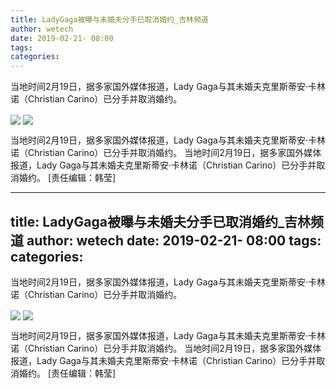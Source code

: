 ```yaml
---
title: LadyGaga被曝与未婚夫分手已取消婚约_吉林频道
author: wetech
date: 2019-02-21- 08:00
tags: 
categories: 
---
```

当地时间2月19日，据多家国外媒体报道，Lady Gaga与其未婚夫克里斯蒂安·卡林诺（Christian Carino）已分手并取消婚约。
<!-- more -->
                
<img align="center" border="0" src="http://p2.ifengimg.com/a/2019_08/b67a3d02b63e0a5_size99_w500_h1001.jpg" />
                
<img align="center" border="0" src="http://p2.ifengimg.com/a/2016/0810/204c433878d5cf9size1_w16_h16.png" />
            
当地时间2月19日，据多家国外媒体报道，Lady Gaga与其未婚夫克里斯蒂安·卡林诺（Christian Carino）已分手并取消婚约。
当地时间2月19日，据多家国外媒体报道，Lady Gaga与其未婚夫克里斯蒂安·卡林诺（Christian Carino）已分手并取消婚约。
[责任编辑：韩莹]
            
---
title: LadyGaga被曝与未婚夫分手已取消婚约_吉林频道
author: wetech
date: 2019-02-21- 08:00
tags: 
categories: 
---
当地时间2月19日，据多家国外媒体报道，Lady Gaga与其未婚夫克里斯蒂安·卡林诺（Christian Carino）已分手并取消婚约。
<!-- more -->
                
<img align="center" border="0" src="http://p2.ifengimg.com/a/2019_08/b67a3d02b63e0a5_size99_w500_h1001.jpg" />
                
<img align="center" border="0" src="http://p2.ifengimg.com/a/2016/0810/204c433878d5cf9size1_w16_h16.png" />
            
当地时间2月19日，据多家国外媒体报道，Lady Gaga与其未婚夫克里斯蒂安·卡林诺（Christian Carino）已分手并取消婚约。
当地时间2月19日，据多家国外媒体报道，Lady Gaga与其未婚夫克里斯蒂安·卡林诺（Christian Carino）已分手并取消婚约。
[责任编辑：韩莹]
            
